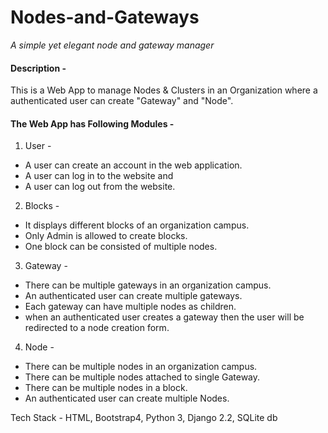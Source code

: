 # Nodes-and-Gateways
_A simple yet elegant node and gateway manager_

#### Description -
This is a Web App to manage Nodes & Clusters in an Organization where a authenticated user can create "Gateway" and "Node".

#### The Web App has Following Modules - 
1. User -  
* A user can create an account in the  web application. 
* A user can log in to the website and 
* A user can log out from the website.

2. Blocks - 
* It displays different blocks of an organization campus.
* Only Admin is allowed to create blocks.
* One block can be consisted of multiple nodes.

3. Gateway - 
* There can be multiple gateways in an organization campus.
* An authenticated user can create multiple gateways.
* Each gateway can have multiple nodes as children.
* when an authenticated user creates a gateway then the user will be redirected to a node creation form.

4. Node -
* There can be multiple nodes in an organization campus.
* There can be multiple nodes attached to single Gateway.
* There can be multiple nodes in a block.
*  An authenticated user can create multiple Nodes.

Tech Stack - HTML, Bootstrap4, Python 3, Django 2.2, SQLite db